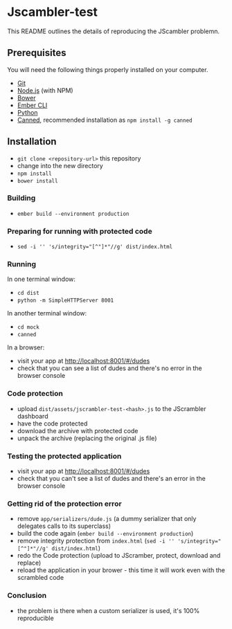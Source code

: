 # Jscambler-test

This README outlines the details of reproducing the JScambler problemn.

## Prerequisites

You will need the following things properly installed on your computer.

* [Git](http://git-scm.com/)
* [Node.js](http://nodejs.org/) (with NPM)
* [Bower](http://bower.io/)
* [Ember CLI](http://ember-cli.com/)
* [Python](https://www.python.org/)
* [Canned](https://github.com/sideshowcoder/canned), recommended installation as `npm install -g canned`

## Installation

* `git clone <repository-url>` this repository
* change into the new directory
* `npm install`
* `bower install`

### Building

* `ember build --environment production`

### Preparing for running with protected code

* `sed -i '' 's/integrity="[^"]*"//g' dist/index.html`

### Running

In one terminal window:
* `cd dist`
* `python -m SimpleHTTPServer 8001`

In another terminal window:
* `cd mock`
* `canned`

In a browser:
* visit your app at [http://localhost:8001/#/dudes](http://localhost:8001/#/dudes)
* check that you can see a list of dudes and there's no error in the browser console

### Code protection

* upload `dist/assets/jscrambler-test-<hash>.js` to the JScrambler dashboard
* have the code protected
* download the archive with protected code
* unpack the archive (replacing the original .js file)

### Testing the protected application

* visit your app at [http://localhost:8001/#/dudes](http://localhost:8001/#/dudes)
* check that you can't see a list of dudes and there's an error in the browser console

### Getting rid of the protection error

* remove `app/serializers/dude.js` (a dummy serializer that only delegates calls to its superclass)
* build the code again (`ember build --environment production`)
* remove integrity protection from `index.html` (`sed -i '' 's/integrity="[^"]*"//g' dist/index.html`)
* redo the Code protection (upload to JScramber, protect, download and replace)
* reload the application in your brower - this time it will work even with the scrambled code

### Conclusion
* the problem is there when a custom serializer is used, it's 100% reproducible

